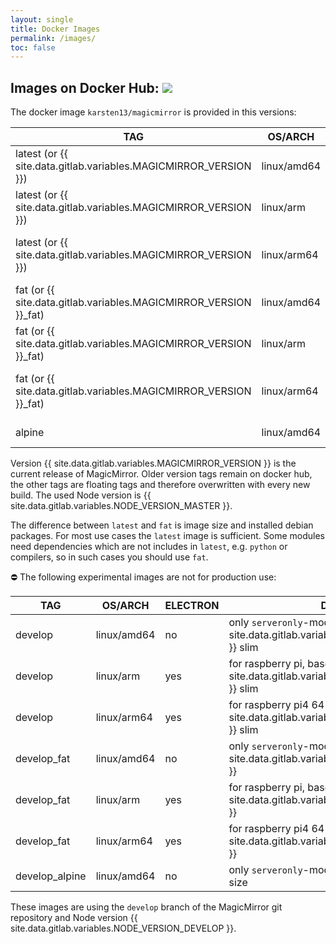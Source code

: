 ```yaml
---
layout: single
title: Docker Images
permalink: /images/
toc: false
---
```


## Images on Docker Hub:  [![](https://dockeri.co/image/karsten13/magicmirror)](https://hub.docker.com/r/karsten13/magicmirror/)

The docker image `karsten13/magicmirror` is provided in this versions:

TAG                | OS/ARCH     | ELECTRON | DESCRIPTION
------------------ | ----------- | -------- | -------------------------------------------------
latest (or {{ site.data.gitlab.variables.MAGICMIRROR_VERSION }}) | linux/amd64 | no       | only `serveronly`-mode, based on debian {{ site.data.gitlab.variables.DEBIAN_VERSION_MASTER }} slim
latest (or {{ site.data.gitlab.variables.MAGICMIRROR_VERSION }}) | linux/arm   | yes      | for raspberry pi, based on debian {{ site.data.gitlab.variables.DEBIAN_VERSION_MASTER }} slim
latest (or {{ site.data.gitlab.variables.MAGICMIRROR_VERSION }}) | linux/arm64 | yes      | for raspberry pi4 64-Bit-Version, based on debian {{ site.data.gitlab.variables.DEBIAN_VERSION_MASTER }} slim
fat (or {{ site.data.gitlab.variables.MAGICMIRROR_VERSION }}_fat)| linux/amd64 | no       | only `serveronly`-mode, based on debian {{ site.data.gitlab.variables.DEBIAN_VERSION_MASTER }}
fat (or {{ site.data.gitlab.variables.MAGICMIRROR_VERSION }}_fat)| linux/arm   | yes      | for raspberry pi, based on debian {{ site.data.gitlab.variables.DEBIAN_VERSION_MASTER }}
fat (or {{ site.data.gitlab.variables.MAGICMIRROR_VERSION }}_fat)| linux/arm64 | yes      | for raspberry pi4 64-Bit-Version, based on debian {{ site.data.gitlab.variables.DEBIAN_VERSION_MASTER }}
alpine             | linux/amd64 | no       | only `serveronly`-mode, based on alpine, smaller in size

Version {{ site.data.gitlab.variables.MAGICMIRROR_VERSION }} is the current release of MagicMirror. Older version tags remain on docker hub, the other tags are floating tags and therefore overwritten with every new build. The used Node version is {{ site.data.gitlab.variables.NODE_VERSION_MASTER }}.

The difference between `latest` and `fat` is image size and installed debian packages. For most use cases the `latest` image is sufficient. Some modules need dependencies which are not includes in `latest`, e.g. `python` or compilers, so in such cases you should use `fat`.

⛔ The following experimental images are not for production use:

TAG            | OS/ARCH     | ELECTRON | DESCRIPTION
-------------- | ----------- | -------- | --------------------------------------------------
develop        | linux/amd64 | no       | only `serveronly`-mode, based on debian {{ site.data.gitlab.variables.DEBIAN_VERSION_DEVELOP }} slim
develop        | linux/arm   | yes      | for raspberry pi, based on debian {{ site.data.gitlab.variables.DEBIAN_VERSION_DEVELOP }} slim
develop        | linux/arm64 | yes      | for raspberry pi4 64-Bit-Version, based on debian {{ site.data.gitlab.variables.DEBIAN_VERSION_DEVELOP }} slim
develop_fat    | linux/amd64 | no       | only `serveronly`-mode, based on debian {{ site.data.gitlab.variables.DEBIAN_VERSION_DEVELOP }}
develop_fat    | linux/arm   | yes      | for raspberry pi, based on debian {{ site.data.gitlab.variables.DEBIAN_VERSION_DEVELOP }}
develop_fat    | linux/arm64 | yes      | for raspberry pi4 64-Bit-Version, based on debian {{ site.data.gitlab.variables.DEBIAN_VERSION_DEVELOP }}
develop_alpine | linux/amd64 | no       | only `serveronly`-mode, based on alpine, smaller in size

These images are using the `develop` branch of the MagicMirror git repository and Node version {{ site.data.gitlab.variables.NODE_VERSION_DEVELOP }}.

